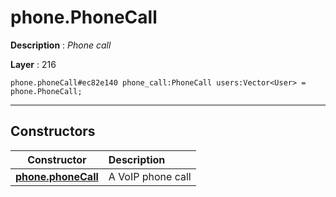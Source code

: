 # phone.PhoneCall

**Description** : *Phone call*

**Layer** : 216

```tl
phone.phoneCall#ec82e140 phone_call:PhoneCall users:Vector<User> = phone.PhoneCall;
```

---

## Constructors

| Constructor | Description |
| :---: | :--- |
| [**phone.phoneCall**](constructor/phone.phoneCall) | A VoIP phone call |